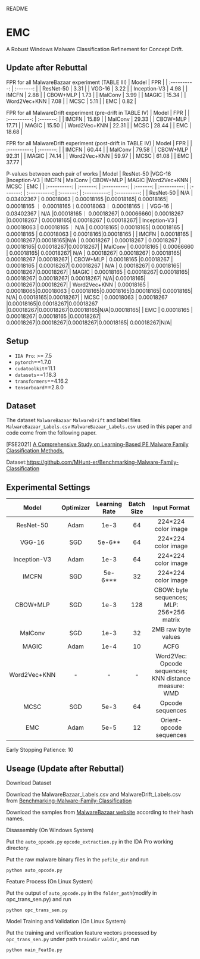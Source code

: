README

# EMC

A Robust Windows Malware Classification Refinement for Concept Drift.


## Update after Rebuttal
FPR for all MalwareBazaar experiment (TABLE III)
|    Model     |    FPR    |
| :----------: | :-------: | 
|  ResNet-50   |    3.31   |
|    VGG-16    |    3.22   |
| Inception-V3 |    4.98   |
|    IMCFN     |    2.88   |
|   CBOW+MLP   |    1.73   |
|   MalConv    |    3.99   |
|    MAGIC     |   15.34   |
| Word2Vec+KNN |    7.08   |
|     MCSC     |    5.11   |
|     EMC      |    0.82   |

FPR for all MalwareDrift experiment (pre-drift in TABLE IV)
|    Model     |    FPR    |
| :----------: | :-------: | 
|    IMCFN     |   15.89   |
|   MalConv    |   29.33   |
|   CBOW+MLP   |   17.71   |
|    MAGIC     |   15.50   |
| Word2Vec+KNN |   22.31   |
|     MCSC     |   28.44   |
|     EMC      |   18.68   |

FPR for all MalwareDrift experiment (post-drift in TABLE IV)
|    Model     |    FPR    |
| :----------: | :-------: | 
|    IMCFN     |   60.44   |
|   MalConv    |   79.58   |
|   CBOW+MLP   |   92.31   |
|    MAGIC     |   74.14   |
| Word2Vec+KNN |   59.97   |
|     MCSC     |   61.08   |
|     EMC      |   37.77   |

P-values between each pair of works 
|    Model     |   ResNet-50   |VGG-16    |Inception-V3 |  IMCFN   |    MalConv  | CBOW+MLP   | MAGIC     |Word2Vec+KNN |   MCSC     |  EMC      |
| :----------: | :-------: | :----------: | :-------: | :----------: | :-------: | :----------: | :-------: | :----------: | :----------: | 
|  ResNet-50   |    N/A   | 0.03402367  | 0.00018063  | 0.00018165    |0.00018165|  0.00018165| 0.00018165 ｜ 0.00018165｜0.00018063｜ 0.00018165｜
|    VGG-16    |   0.03402367   |   N/A   |0.00018165｜ 0.00018267| 0.00066660| 0.00018267 |0.00018267 | 0.00018165|  0.00018267 | 0.00018267| 
| Inception-V3 |    0.00018063   | 0.00018165｜ N/A | 0.00018165| 0.00018165| 0.00018165 | 0.00018165 | 0.00018063 | 0.00018165|0.00018165 |
|    IMCFN     |   0.00018165    | 0.00018267|0.00018165|N/A | 0.00018267 | 0.00018267 | 0.00018267 | 0.00018165| 0.00018267|0.00018267|
|   MalConv    |   0.00018165 |  0.00066660 | 0.00018165| 0.00018267| N/A |  0.00018267| 0.00018267| 0.00018165| 0.00018267 |0.00018267|
|   CBOW+MLP   |    0.00018165  |0.00018267 |  0.00018165 | 0.00018267| 0.00018267 | N/A | 0.00018267| 0.00018165| 0.00018267|0.00018267|
|    MAGIC     |  0.00018165   |   0.00018267| 0.00018165| 0.00018267| 0.00018267| 0.00018267| N/A| 0.00018165| 0.00018267|0.00018267|
| Word2Vec+KNN |     0.00018165   |  0.00018065|0.00018063 | 0.00018165|0.00018165|0.00018165| 0.00018165| N/A| 0.00018165|0.00018267|
|     MCSC     |   0.00018063 | 0.00018267 |0.00018165|0.00018267|0.00018267 |0.00018267|0.00018267|0.00018165|N/A|0.00018165|
|     EMC      |   0.00018165  | 0.00018267| 0.00018165 |0.00018267| 0.00018267|0.00018267|0.00018267|0.00018165| 0.00018267|N/A|


## Setup

* `IDA Pro`: >= 7.5
* `pytorch`==1.7.0 
* `cudatoolkit`=11.1
* `datasets`==1.18.3
* `transformers`==4.16.2
* `tensorboard`==2.8.0

## Dataset

The dataset `MalwareBazaar` `MalwareDrift` and label files `MalwareBazaar_Labels.csv` `MalwareBazaar_Labels.csv` used in this paper and code come from the following paper.

\[FSE2021\] [A Comprehensive Study on Learning-Based PE Malware Family Classification Methods.](https://dl.acm.org/doi/abs/10.1145/3468264.3473925)

Dataset:<https://github.com/MHunt-er/Benchmarking-Malware-Family-Classification>


## Experimental Settings

|    Model     | Optimizer | Learning Rate | Batch Size |                     Input Format                      |
| :----------: | :-------: | :-----------: | :--------: | :---------------------------------------------------: |
|  ResNet-50   |   Adam    |     1e-3      |     64     |                  224*224 color image                  |
|    VGG-16    |    SGD    |    5e-6**     |     64     |                  224*224 color image                  |
| Inception-V3 |   Adam    |     1e-3      |     64     |                  224*224 color image                  |
|    IMCFN     |    SGD    |    5e-6***    |     32     |                  224*224 color image                  |
|   CBOW+MLP   |    SGD    |     1e-3      |    128     |       CBOW: byte sequences; MLP: 256*256 matrix       |
|   MalConv    |    SGD    |     1e-3      |     32     |                  2MB raw byte values                  |
|    MAGIC     |   Adam    |     1e-4      |     10     |                         ACFG                          |
| Word2Vec+KNN |     -     |       -       |     -      | Word2Vec: Opcode sequences; KNN distance measure: WMD |
|     MCSC     |    SGD    |     5e-3      |     64     |                   Opcode sequences                    |
|     EMC      |   Adam    |     5e-5      |     12     |                Orient-opcode sequences                |

Early Stopping Patience: 10


## Useage (Update after Rebuttal)

Download Dataset

Download the MalwareBazaar_Labels.csv and MalwareDrift_Labels.csv from [Benchmarking-Malware-Family-Classification
](https://github.com/MHunt-er/Benchmarking-Malware-Family-Classification/tree/main/Datasets)

Download the samples from [MalwareBazaar website](https://bazaar.abuse.ch/api/) according to their hash names.


Disassembly (On Windows System)

Put the `auto_opcode.py`  `opcode_extraction.py` in the IDA Pro working directory. 

Put the raw malware binary files in the `pefile_dir` and run
```
python auto_opcode.py
```

Feature Process (On Linux System)

Put the output of `auto_opcode.py` in the `folder_path`(modify in opc_trans_sen.py) and run
```
python opc_trans_sen.py
```

Model Training and Validation (On Linux System)

Put the training and verification feature vectors processed by `opc_trans_sen.py` under path `traindir` `valdir`, and run
```
python main_FeatDe.py
```

